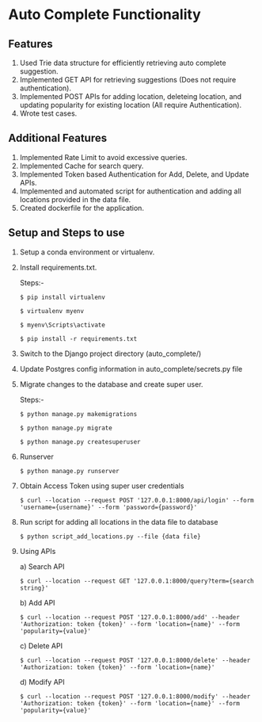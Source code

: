 Auto Complete Functionality 
====================================================

Features
----------------------
1) Used Trie data structure for efficiently retrieving auto complete suggestion.
2) Implemented GET API for retrieving suggestions (Does not require authentication).
3) Implemented POST APIs for adding location, deleteing location, and updating popularity for existing location (All require Authentication).
4) Wrote test cases.

Additional Features
----------------------
1) Implemented Rate Limit to avoid excessive queries.
2) Implemented Cache for search query.
3) Implemented Token based Authentication for Add, Delete, and Update APIs.
4) Implemented and automated script for authentication and adding all locations provided in the data file.
5) Created dockerfile for the application.

Setup and Steps to use
-----------------------------
1) Setup a conda environment or virtualenv.
2) Install requirements.txt.

   Steps:-
   
   ```$ pip install virtualenv ```
   
   ```$ virtualenv myenv```

   ```$ myenv\Scripts\activate```

   ```$ pip install -r requirements.txt```
   
 3) Switch to the Django project directory (auto_complete/)
 4) Update Postgres config information in auto_complete/secrets.py file
 5) Migrate changes to the database and create super user.
   
      Steps:-

     ```$ python manage.py makemigrations ```

     ```$ python manage.py migrate```

     ```$ python manage.py createsuperuser```
   
 6) Runserver
   
    ```$ python manage.py runserver ```
   
 7) Obtain Access Token using super user credentials
    
    ```$ curl --location --request POST '127.0.0.1:8000/api/login' --form 'username={username}' --form 'password={password}'```
   
 8) Run script for adding all locations in the data file to database
   
    ```$ python script_add_locations.py --file {data file}```
   
 9) Using APIs
   
    a) Search API

    ```$ curl --location --request GET '127.0.0.1:8000/query?term={search string}'```

    b) Add API

    ```$ curl --location --request POST '127.0.0.1:8000/add' --header 'Authorization: token {token}' --form 'location={name}' --form 'popularity={value}'```

    c) Delete API

    ```$ curl --location --request POST '127.0.0.1:8000/delete' --header 'Authorization: token {token}' --form 'location={name}'```

    d) Modify API

    ```$ curl --location --request POST '127.0.0.1:8000/modify' --header 'Authorization: token {token}' --form 'location={name}' --form 'popularity={value}'```
